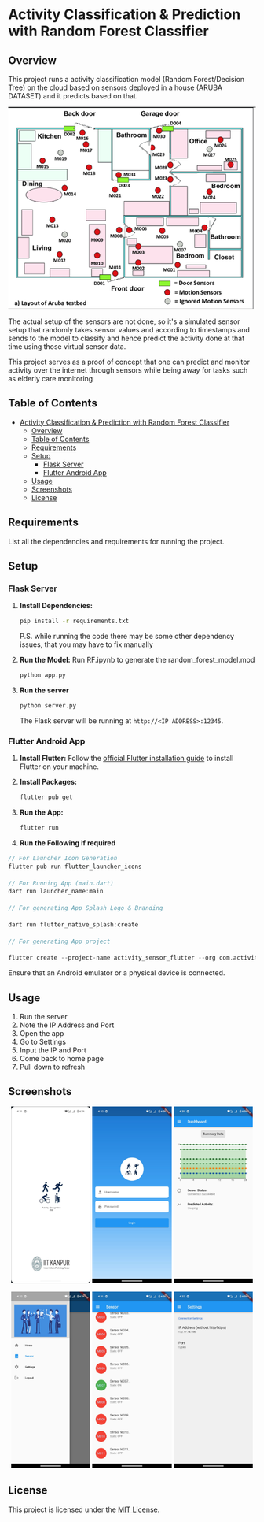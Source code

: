 
# Activity Classification & Prediction with Random Forest Classifier

## Overview

This project runs a activity classification model (Random Forest/Decision Tree) on the cloud based on sensors deployed in a house (ARUBA DATASET) and it predicts based on that.

![dataset](assets/dataset.png)

The actual setup of the sensors are not done, so it's a simulated sensor setup that randomly takes sensor values and according to timestamps and sends to the model to classify and hence predict the activity done at that time using those virtual sensor data. 

This project serves as a proof of concept that one can predict and monitor activity over the internet through sensors while being away for tasks such as elderly care monitoring

## Table of Contents

- [Activity Classification \& Prediction with Random Forest Classifier](#activity-classification--prediction-with-random-forest-classifier)
  - [Overview](#overview)
  - [Table of Contents](#table-of-contents)
  - [Requirements](#requirements)
  - [Setup](#setup)
    - [Flask Server](#flask-server)
    - [Flutter Android App](#flutter-android-app)
  - [Usage](#usage)
  - [Screenshots](#screenshots)
  - [License](#license)

## Requirements

List all the dependencies and requirements for running the project.

## Setup

### Flask Server

1. **Install Dependencies:**
   ```bash
   pip install -r requirements.txt
   ```
   P.S. while running the code there may be some other dependency issues, that you may have to fix manually

2. **Run the Model:**
   Run RF.ipynb to generate the random_forest_model.mod

   ```bash
   python app.py
   ```
3. **Run the server**
    ```bash
   python server.py
   ```


   The Flask server will be running at `http://<IP ADDRESS>:12345`.

### Flutter Android App

1. **Install Flutter:**
   Follow the [official Flutter installation guide](https://flutter.dev/docs/get-started/install) to install Flutter on your machine.

2. **Install Packages:**
   ```bash
   flutter pub get
   ```

3. **Run the App:**
   ```bash
   flutter run
   ```
4. **Run the Following if required**

```dart
// For Launcher Icon Generation
flutter pub run flutter_launcher_icons 

// For Running App (main.dart)
dart run launcher_name:main

// For generating App Splash Logo & Branding

dart run flutter_native_splash:create

// For generating App project

flutter create --project-name activity_sensor_flutter --org com.activity . 

```


Ensure that an Android emulator or a physical device is connected.

## Usage

1. Run the server
2. Note the IP Address and Port
3. Open the app 
4. Go to Settings
5. Input the IP and Port
6. Come back to home page
7. Pull down to refresh

## Screenshots

<p align='center'>
<img width="32%" src='assets/0.jpeg' alt='Splash Screen'>
<img width="32%" src='assets/1.jpeg' alt='Splash Screen'>
<img width="32%" src='assets/3.jpeg' alt='Splash Screen'>
</p>
<!-- <br> -->
<p align='center'>
<img width="32%" src='assets/2.jpeg' alt='Splash Screen'>
<img width="32%" src='assets/4.jpeg' alt='Splash Screen'>
<img width="32%" src='assets/5.jpeg' alt='Splash Screen'>
</p>

## License

This project is licensed under the [MIT License](LICENSE).



[def]: #screenshots